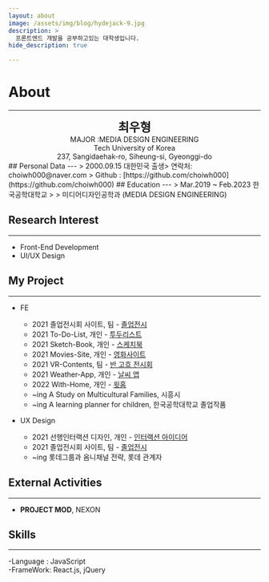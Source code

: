 ```yaml
---
layout: about
image: /assets/img/blog/hydejack-9.jpg
description: >
  프론트엔드 개발을 공부하고있는 대학생입니다.
hide_description: true

---
```


# About

<!--author-->

***
<center>
<span style="font-size:170%;font-weight:bold"> 최우형
</span>
</center>

<center>MAJOR :MEDIA DESIGN ENGINEERING</center>

<center>Tech University of Korea</center>

<center>237, Sangidaehak-ro, Siheung-si, Gyeonggi-do</center>
## Personal Data
---
> 2000.09.15 대한민국 출생> 연락처: choiwh000@naver.com
> Github : [https://github.com/choiwh000](https://github.com/choiwh000) ## Education
---
> Mar.2019 ~ Feb.2023 한국공학대학교
>
> 미디어디자인공학과 (MEDIA DESIGN ENGINEERING)

## Research Interest
---
* Front-End Development
* UI/UX Design

## My Project
---
* FE
  + 2021 졸업전시회 사이트, 팀 - [졸업전시](https://su-aj815.github.io/Graduation-Works-Site/)
  + 2021 To-Do-List, 개인 - [투두리스트](https://choiwh000.github.io/Vanilla-JS/)
  + 2021 Sketch-Book, 개인 - [스케치북](https://choiwh000.github.io/Paint-JS/)
  + 2021 Movies-Site, 개인 - [영화사이트](https://choiwh000.github.io/Movies/)
  + 2021 VR-Contents, 팀 - [반 고흐 전시회](/assets/pdf/VR-contents.pdf)
  + 2021 Weather-App, 개인 - [날씨 앱](https://choiwh000.github.io/weather-app/)
  + 2022 With-Home, 개인 - [윗홈](https://choiwh000.github.io/WithHome/)
  + ~ing A Study on Multicultural Families, 시흥시
  + ~ing A learning planner for children, 한국공학대학교 졸업작품

* UX Design
  + 2021 선행인터랙션 디자인, 개인 - [인터랙션 아이디어](/assets/pdf/Interaction-Idea.pdf)
  + 2021 졸업전시회 사이트, 팀 - [졸업전시](https://su-aj815.github.io/Graduation-Works-Site/)
  + ~ing 롯데그룹과 옴니채널 전략, 롯데 관계자

## External Activities
---
* <strong>PROJECT MOD</strong>, NEXON

## Skills
---
-Language : JavaScript <br>
-FrameWork: React.js, jQuery <br>